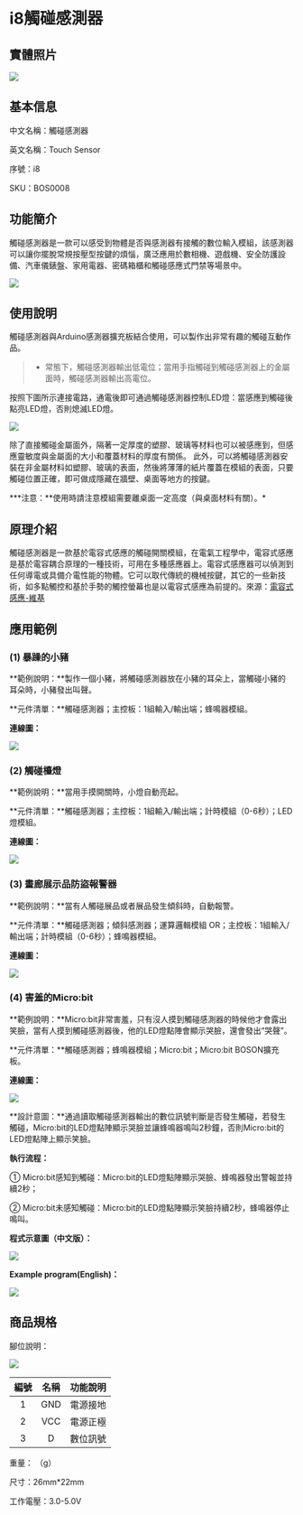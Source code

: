 # i8觸碰感測器

## 實體照片

![](<../../../.gitbook/assets/boson\_触摸传感器\_实物图片 (1).jpg>)

## 基本信息

中文名稱：觸碰感測器

英文名稱：Touch Sensor

序號：i8

SKU：BOS0008

## 功能簡介

觸碰感測器是一款可以感受到物體是否與感測器有接觸的數位輸入模組，該感測器可以讓你擺脫常規按壓型按鍵的煩惱，廣泛應用於數相機、遊戲機、安全防護設備、汽車儀錶盤、家用電器、密碼箱櫃和觸碰感應式門禁等場景中。

![](../../../.gitbook/assets/touch_sensor_intro.png)

## 使用說明

觸碰感測器與Arduino感測器擴充板結合使用，可以製作出非常有趣的觸碰互動作品。

> * 常態下，觸碰感測器輸出低電位；當用手指觸碰到觸碰感測器上的金屬面時，觸碰感測器輸出高電位。

按照下圖所示連接電路，通電後即可通過觸碰感測器控制LED燈：當感應到觸碰後點亮LED燈，否則熄滅LED燈。

![](<../../../.gitbook/assets/boson\_触摸传感器\_使用说明 (1).png>)

除了直接觸碰金屬面外，隔著一定厚度的塑膠、玻璃等材料也可以被感應到，但感應靈敏度與金屬面的大小和覆蓋材料的厚度有關係。 此外，可以將觸碰感測器安裝在非金屬材料如塑膠、玻璃的表面，然後將薄薄的紙片覆蓋在模組的表面，只要觸碰位置正確，即可做成隱藏在牆壁、桌面等地方的按鍵。

**\*注意：**使用時請注意模組需要離桌面一定高度（與桌面材料有關）。\*

## 原理介紹

觸碰感測器是一款基於電容式感應的觸碰開關模組，在電氣工程學中，電容式感應是基於電容耦合原理的一種技術，可用在多種感應器上。電容式感應器可以偵測到任何導電或具備介電性能的物體。它可以取代傳統的機械按鍵，其它的一些新技術，如多點觸控和基於手勢的觸控螢幕也是以電容式感應為前提的。來源：[電容式感應-維基](https://zh.wikipedia.org/wiki/%E7%94%B5%E5%AE%B9%E5%BC%8F%E6%84%9F%E5%BA%94)

## 應用範例

### (1) 暴躁的小豬

**範例說明：**製作一個小豬，將觸碰感測器放在小豬的耳朵上，當觸碰小豬的耳朵時，小豬發出叫聲。

**元件清單：**觸碰感測器；主控板：1組輸入/輸出端；蜂鳴器模組。

**連線圖：**

![](<../../../.gitbook/assets/buzzer_module_example2 (2) (2).png>)

### (2) 觸碰檯燈

**範例說明：**當用手摸開關時，小燈自動亮起。

**元件清單：**觸碰感測器；主控板：1組輸入/輸出端；計時模組（0-6秒）；LED燈模組。

**連線圖：**

![](<../../../.gitbook/assets/boson\_触摸传感器\_应用样例2\_连线图 (1).png>)

### (3) 畫廊展示品防盜報警器

**範例說明：**當有人觸碰展品或者展品發生傾斜時，自動報警。

**元件清單：**觸碰感測器；傾斜感測器；運算邏輯模組 OR；主控板：1組輸入/輸出端；計時模組（0-6秒）；蜂鳴器模組。

**連線圖：**

![](<../../../.gitbook/assets/boson\_触摸传感器\_应用样例3\_连线图 (1).png>)

### (4) 害羞的Micro:bit

**範例說明：**Micro:bit非常害羞，只有沒人摸到觸碰感測器的時候他才會露出笑臉，當有人摸到觸碰感測器後，他的LED燈點陣會顯示哭臉，還會發出“哭聲”。

**元件清單：**觸碰感測器；蜂鳴器模組；Micro:bit；Micro:bit BOSON擴充板。

**連線圖：**

![](<../../../.gitbook/assets/touch_sensor_example4 (1).png>)

**設計意圖：**通過讀取觸碰感測器輸出的數位訊號判斷是否發生觸碰，若發生觸碰，Micro:bit的LED燈點陣顯示哭臉並讓蜂鳴器鳴叫2秒鐘，否則Micro:bit的LED燈點陣上顯示笑臉。

**執行流程：**

① Micro:bit感知到觸碰：Micro:bit的LED燈點陣顯示哭臉、蜂鳴器發出警報並持續2秒；

② Micro:bit未感知觸碰：Micro:bit的LED燈點陣顯示笑臉持續2秒，蜂鳴器停止鳴叫。

**程式示意圖（中文版）：**

![](../../../.gitbook/assets/touch_sensor_prg_ch_tw.png)

**Example program(English)：**

![](<../../../.gitbook/assets/boson-chu-mo-chuan-gan-qi-ying-yong-yang-li-4-cheng-xu-shi-yi-tu-ying-wen-ban (1) (1) (1).png>)

## 商品規格

腳位說明：

![](../../../.gitbook/assets/touch_sensor_spec.png)

| **編號** | **名稱** | **功能說明** |
| :----: | :----: | :------: |
|    1   |   GND  |   電源接地   |
|    2   |   VCC  |   電源正極   |
|    3   |    D   |   數位訊號   |

重量： （g）

尺寸：26mm\*22mm

工作電壓：3.0-5.0V

